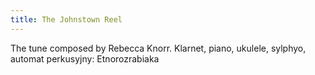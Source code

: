 ```yaml
---
title: The Johnstown Reel
---
```

The tune composed by Rebecca Knorr.
Klarnet, piano, ukulele, sylphyo, automat perkusyjny: Etnorozrabiaka
